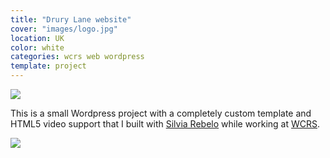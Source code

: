 ```yaml
---
title: "Drury Lane website"
cover: "images/logo.jpg"
location: UK
color: white
categories: wcrs web wordpress
template: project
---
```


![](/work/drurylane/images/1.jpg)

This is a small Wordpress project with a completely custom template and HTML5 video support that I built with [Silvia Rebelo](http://www.silviarebelo.com/) while working at [WCRS](http://www.wcrs.com).

![](/work/drurylane/images/2.jpg)
